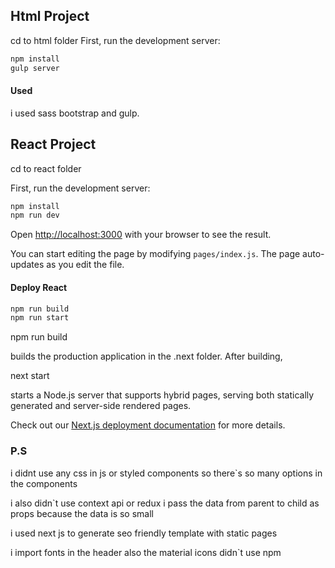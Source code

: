 ## Html Project 
cd to html folder 
First, run the development server:

```bash
npm install 
gulp server 
```

#### Used  
i used sass bootstrap and gulp.




## React Project 
cd to react folder 

First, run the development server:

```bash
npm install 
npm run dev
```

Open [http://localhost:3000](http://localhost:3000) with your browser to see the result.

You can start editing the page by modifying `pages/index.js`. The page auto-updates as you edit the file.

#### Deploy React

```bash
npm run build
npm run start 
```
npm run build
 
 builds the production application in the .next folder. After building,
  
  next start 
  
  starts a Node.js server that supports hybrid pages, serving both statically generated and server-side rendered pages.


Check out our [Next.js deployment documentation](https://nextjs.org/docs/deployment) for more details.


### P.S
i didnt use any css in js or styled components so there`s so many options in the components   

i also didn`t use context api or redux i pass the data from parent to child as props because the data is so small  

i used next js to generate seo friendly template with static pages 

i import fonts in the header also the material icons didn`t use npm 